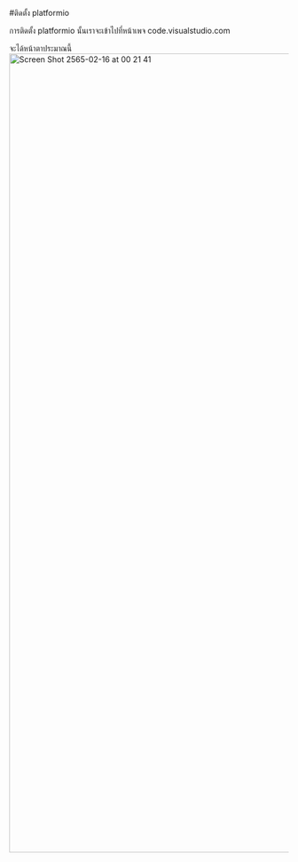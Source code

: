 #ติดตั้ง platformio

การติดตั้ง platformio นั้นเราจะเข้าไปที่หน้าเพจ code.visualstudio.com

จะได้หน้าตาประมาณนี้
<img width="1440" alt="Screen Shot 2565-02-16 at 00 21 41" src="https://user-images.githubusercontent.com/98943436/154115245-848533ce-d0f4-4910-828a-8787bf1b9ccc.png">
